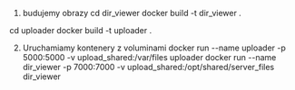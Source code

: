 1. budujemy obrazy
cd dir_viewer
docker build -t dir_viewer .

cd uploader
docker build -t uploader .

2. Uruchamiamy kontenery z voluminami
docker run --name uploader -p 5000:5000 -v upload_shared:/var/files uploader
docker run --name dir_viewer -p 7000:7000 -v upload_shared:/opt/shared/server_files dir_viewer
